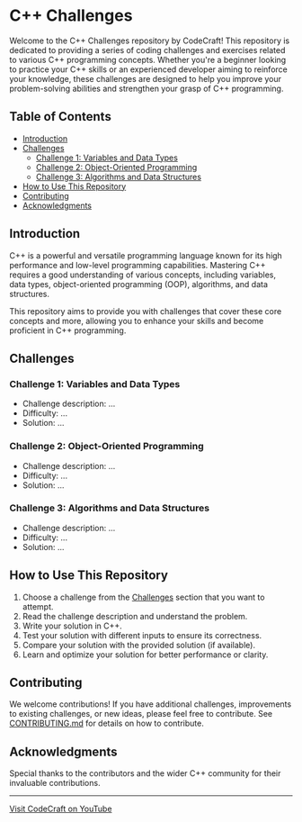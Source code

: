 # C++ Challenges

Welcome to the C++ Challenges repository by CodeCraft! This repository is dedicated to providing a series of coding challenges and exercises related to various C++ programming concepts. Whether you're a beginner looking to practice your C++ skills or an experienced developer aiming to reinforce your knowledge, these challenges are designed to help you improve your problem-solving abilities and strengthen your grasp of C++ programming.

## Table of Contents

- [Introduction](#introduction)
- [Challenges](#challenges)
  - [Challenge 1: Variables and Data Types](#challenge-1-variables-and-data-types)
  - [Challenge 2: Object-Oriented Programming](#challenge-2-object-oriented-programming)
  - [Challenge 3: Algorithms and Data Structures](#challenge-3-algorithms-and-data-structures)
- [How to Use This Repository](#how-to-use-this-repository)
- [Contributing](#contributing)
- [Acknowledgments](#acknowledgments)

## Introduction

C++ is a powerful and versatile programming language known for its high performance and low-level programming capabilities. Mastering C++ requires a good understanding of various concepts, including variables, data types, object-oriented programming (OOP), algorithms, and data structures.

This repository aims to provide you with challenges that cover these core concepts and more, allowing you to enhance your skills and become proficient in C++ programming.

## Challenges

### Challenge 1: Variables and Data Types

- Challenge description: ...
- Difficulty: ...
- Solution: ...

### Challenge 2: Object-Oriented Programming

- Challenge description: ...
- Difficulty: ...
- Solution: ...

### Challenge 3: Algorithms and Data Structures

- Challenge description: ...
- Difficulty: ...
- Solution: ...

## How to Use This Repository

1. Choose a challenge from the [Challenges](#challenges) section that you want to attempt.
2. Read the challenge description and understand the problem.
3. Write your solution in C++.
4. Test your solution with different inputs to ensure its correctness.
5. Compare your solution with the provided solution (if available).
6. Learn and optimize your solution for better performance or clarity.

## Contributing

We welcome contributions! If you have additional challenges, improvements to existing challenges, or new ideas, please feel free to contribute. See [CONTRIBUTING.md](CONTRIBUTING.md) for details on how to contribute.

## Acknowledgments

Special thanks to the contributors and the wider C++ community for their invaluable contributions.

---

[Visit CodeCraft on YouTube](https://www.youtube.com/@CodeCraft-ll5nz/featured)
